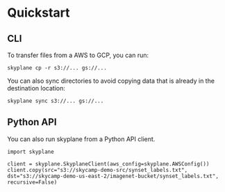 # Quickstart 

## CLI 
To transfer files from a AWS to GCP, you can run: 
```
skyplane cp -r s3://... gs://...
```
You can also sync directories to avoid copying data that is already in the destination location: 
```
skyplane sync s3://... gs://...
```


## Python API 
You can also run skyplane from a Python API client. 
```
import skyplane

client = skyplane.SkyplaneClient(aws_config=skyplane.AWSConfig())
client.copy(src="s3://skycamp-demo-src/synset_labels.txt", dst="s3://skycamp-demo-us-east-2/imagenet-bucket/synset_labels.txt", recursive=False)
```